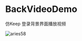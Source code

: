 # BackVideoDemo

仿Keep 登录背景界面播放视频

![aries58](https://github.com/Aries58/BackVideoDemo/blob/master/aries58.gif)
